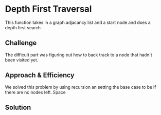 # Depth First Traversal
This function takes in a graph adjacancy list and a start node and does a depth first search.

## Challenge
The difficult part was figuring out how to back track to a node that hadn't been visited yet.

## Approach & Efficiency
We solved this problem by using recursion an setting the base case to be if there are no nodes left.
Space 

## Solution
<!-- Embedded whiteboard image -->